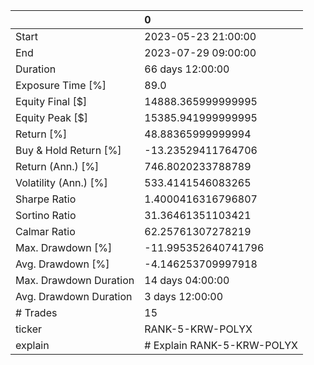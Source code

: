 |                        | 0                          |
|:-----------------------|:---------------------------|
| Start                  | 2023-05-23 21:00:00        |
| End                    | 2023-07-29 09:00:00        |
| Duration               | 66 days 12:00:00           |
| Exposure Time [%]      | 89.0                       |
| Equity Final [$]       | 14888.365999999995         |
| Equity Peak [$]        | 15385.941999999995         |
| Return [%]             | 48.88365999999994          |
| Buy & Hold Return [%]  | -13.23529411764706         |
| Return (Ann.) [%]      | 746.8020233788789          |
| Volatility (Ann.) [%]  | 533.4141546083265          |
| Sharpe Ratio           | 1.4000416316796807         |
| Sortino Ratio          | 31.36461351103421          |
| Calmar Ratio           | 62.25761307278219          |
| Max. Drawdown [%]      | -11.995352640741796        |
| Avg. Drawdown [%]      | -4.146253709997918         |
| Max. Drawdown Duration | 14 days 04:00:00           |
| Avg. Drawdown Duration | 3 days 12:00:00            |
| # Trades               | 15                         |
| ticker                 | RANK-5-KRW-POLYX           |
| explain                | # Explain RANK-5-KRW-POLYX |